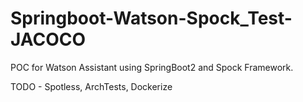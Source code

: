 # Springboot-Watson-Spock_Test-JACOCO

POC for Watson Assistant using SpringBoot2 and Spock Framework.

TODO - Spotless, ArchTests, Dockerize
